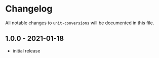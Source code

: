 # Changelog

All notable changes to `unit-conversions` will be documented in this file.

## 1.0.0 - 2021-01-18

- initial release
